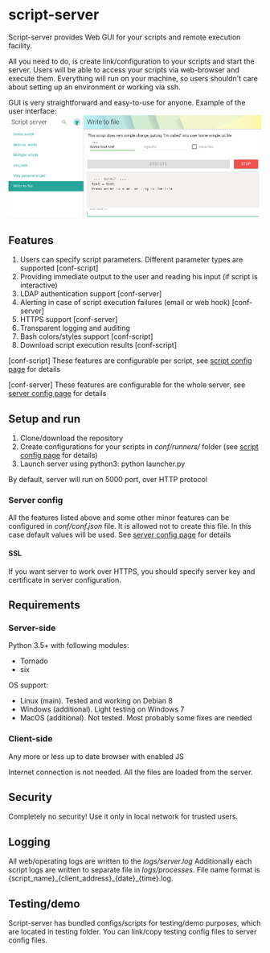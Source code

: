 # script-server
Script-server provides Web GUI for your scripts and remote execution facility. 

All you need to do, is create link/configuration to your scripts and start the server. Users will be able to access your scripts via web-browser and execute them. 
Everything will run on your machine, so users shouldn't care about setting up an environment or working via ssh.


GUI is very straightforward and easy-to-use for anyone. Example of the user interface:
![Example of user interface](screenshot.png?raw=true)

## Features
1. Users can specify script parameters. Different parameter types are supported [conf-script]
2. Providing immediate output to the user and reading his input (if script is interactive)
3. LDAP authentication support [conf-server]
4. Alerting in case of script execution failures (email or web hook) [conf-server]
5. HTTPS support [conf-server]
6. Transparent logging and auditing
7. Bash colors/styles support [conf-script]
8. Download script execution results [conf-script]

[conf-script] These features are configurable per script, see [script config page](https://github.com/bugy/script-server/wiki/Script-config) for details

[conf-server] These features are configurable for the whole server, see [server config page](https://github.com/bugy/script-server/wiki/Server-config) for details

## Setup and run
1. Clone/download the repository
2. Create configurations for your scripts in *conf/runners/* folder (see [script config page](https://github.com/bugy/script-server/wiki/Script-config) for details)
3. Launch server using python3: python launcher.py

By default, server will run on 5000 port, over HTTP protocol

### Server config
All the features listed above and some other minor features can be configured in *conf/conf.json* file. 
It is allowed not to create this file. In this case default values will be used.
See [server config page](https://github.com/bugy/script-server/wiki/Server-config) for details

#### SSL 
If you want server to work over HTTPS, you should specify server key and certificate in server configuration.

## Requirements
### Server-side
Python 3.5+ with following modules:
* Tornado
* six

OS support:
- Linux (main). Tested and working on Debian 8
- Windows (additional). Light testing on Windows 7
- MacOS (additional). Not tested. Most probably some fixes are needed

### Client-side
Any more or less up to date browser with enabled JS

Internet connection is not needed. All the files are loaded from the server.

## Security
Completely no security! Use it only in local network for trusted users. 

## Logging
All web/operating logs are written to the *logs/server.log*
Additionally each script logs are written to separate file in *logs/processes*. File name format is {script\_name}\_{client\_address}\_{date}\_{time}.log. 

## Testing/demo
Script-server has bundled configs/scripts for testing/demo purposes, which are located in testing folder. You can link/copy testing config files to server config files.
